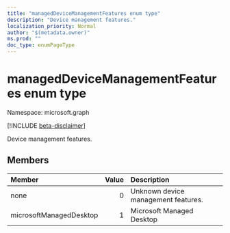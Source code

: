 ```yaml
---
title: "managedDeviceManagementFeatures enum type"
description: "Device management features."
localization_priority: Normal
author: "$(metadata.owner)"
ms.prod: ""
doc_type: enumPageType
---
```


# managedDeviceManagementFeatures enum type

Namespace: microsoft.graph

[!INCLUDE [beta-disclaimer](../../includes/beta-disclaimer.md)]

Device management features.

## Members

| Member                  | Value | Description                         |
| :---------------------- | ----: | :---------------------------------- |
| none                    | 0     | Unknown device management features. |
| microsoftManagedDesktop | 1     | Microsoft Managed Desktop           |